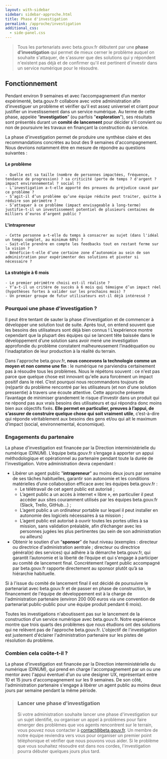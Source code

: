 ```yaml
---
layout: with-sidebar
sidebar: sidebar-approche.html
title: Phase d'investigation
permalink: /approche/investigation
additional_css:
  - side-panel.css
---
```


> Tous les partenariats avec beta.gouv.fr débutent par une **phase d'investigation** qui permet de mieux cerner le problème auquel on souhaite s'attaquer, de s'assurer que des solutions qui y répondent n'existent pas déjà et de confirmer qu'il est pertinent d'investir dans un service numérique pour le résoudre.

## Fonctionnement

Pendant environ 9 semaines et avec l’accompagnement d’un mentor expérimenté, beta.gouv.fr collabore avec votre administration afin d’investiguer un problème et vérifier qu’il est assez universel et criant pour justifier un investissement dans un service numérique. Au terme de cette phase, appelée “**investigation**” (ou parfois "**exploration**"), ses résultats sont présentés durant un **comité de lancement** pour décider s’il convient ou non de poursuivre les travaux en finançant la construction du service.

La phase d'investigation permet de produire une synthèse claire et des recommandations concrètes au bout des 9 semaines d'accompagnement. Nous devrions notamment être en mesure de répondre au questions suivantes : 

#### Le problème
```- Le problème est-il bien qualifié ? 
- Quelle est sa taille (nombre de personnes impactées, fréquence, tendance de progression) ? sa criticité (perte de temps ? d'argent ? impact environnemental ? social ?) 
- L’investigation a-t-elle apporté des preuves du préjudice causé par ce problème ? 
- S’agit-il d’un problème qu’une équipe réduite peut traiter, quitte à réduire son périmètre ? 
- S’attaquer à ce problème (impact envisageable à long-terme) justifie-t-il un investissement potentiel de plusieurs centaines de milliers d’euros d’argent public ?
```

#### L'intrapreneur
```- L’administration a-t-elle identifiée une personne au profil d’intrapreneur ? 
- Cette personne a-t-elle du temps à consacrer au sujet (dans l'idéal un temps complet, au minimum 60%) ? 
- Sait-elle prendre en compte les feedbacks tout en restant ferme sur la vision ? 
- Bénéficie-t-elle d’une certaine zone d’autonomie au sein de son administration pour expérimenter des solutions et pivoter si nécessaire ?
```

#### La stratégie à 6 mois
```- L’équipe a-t-elle une stratégie qui lui permettra, dans 6 mois, de raconter les premiers usages et les premiers succès réels ? 
- Le premier périmètre choisi est-il réaliste ? 
- Y’a-t-il un critère de succès à 6 mois qui témoigne d’un impact réel (hypothèses fortes à valider sur les prochains mois) ? 
- Un premier groupe de futur utilisateurs est-il déjà intéressé ?
```

### Pourquoi une phase d'investigation ?

Il peut être tentant de sauter la phase d’investigation et de commencer à développer une solution tout de suite. Après tout, on entend souvent que les besoins des utilisateurs sont déjà bien connus ! L’expérience montre cependant que la plupart des équipes qui se lancent tête baissée dans le développement d’une solution sans avoir mené une investigation approfondie du problème constatent malheureusement l’inadéquation ou l’inadaptation de leur production à la réalité du terrain. 

Dans l'approche beta.gouv.fr, **nous concevons la technologie comme un moyen et non comme une fin** : le numérique ne parviendra certainement pas à résoudre tous les problèmes. Nous le répétons souvent : ce n'est pas parce que quelque chose est innovant qu'elle aura forcément un impact positif dans le réel. C’est pourquoi nous recommandons toujours de (re)partir du problème rencontré par les utilisateurs (et non d'une solution pressentie) à travers une écoute attentive. Cette approche présente l’avantage de minimiser grandement le risque d’investir dans un produit qui ne répond pas aux vrais besoins des utilisateurs et qui répondra donc moins bien aux objectifs fixés. **Elle permet en particulier, preuves à l’appui, de s’assurer de construire quelque chose qui soit vraiment utile**, c’est-à-dire qui réponde véritablement aux besoins des gens et/ou qui ait le maximum d’impact (social, environnemental, économique).

### Engagements du partenaire 

La phase d'investigation est financée par la Direction interministérielle du numérique (DINUM). L’équipe beta.gouv.fr s’engage à apporter un appui méthodologique et opérationnel au partenaire pendant toute la durée de l'investigation.  Votre administration devra cependant : 
- Libérer un agent public "**intrapreneur**" au moins deux jours par semaine de ses tâches habituelles, garantir son autonomie et les conditions matérielles d’une collaboration efficace avec les équipes beta.gouv.fr : 
    - Le télétravail de cet agent public est autorisé ;
    - L’agent public a un accès à internet « libre », en particulier il peut accéder aux sites couramment utilisés par les équipes beta.gouv.fr (Slack, Trello, GitHub…) ;
    - L’agent public a un ordinateur portable sur lequel il peut installer en autonomie des logiciels nécessaires à sa mission ;
    - L’agent public est autorisé à ouvrir toutes les portes utiles à sa mission, sans validation préalable, afin d’échanger avec les personnes jugées les plus pertinentes (au sein de son administration ou ailleurs) 
- Obtenir le soutien d'un “**sponsor**” de haut niveau (exemples : directeur ou directrice d'administration aentrale ; directeur ou directrice général(e) des services) qui adhère à la démarche beta.gouv.fr, qui garantit l’autonomie et la liberté de l’équipe et qui s'engage à participer au comité de lancement final. Concrètement l’agent public accompagné par beta.gouv.fr rapporte directement au sponsor plutôt qu’à sa hiérarchie habituelle.

Si à l'issue du comité de lancement final il est décidé de poursuivre le partenariat avec beta.gouv.fr et de passer en phase de construction, le financement de l'équipe de développement est à la charge de l'administration partenaire (environ 200 000 euros via une convention de partenariat public-public pour une équipe produit pendant 6 mois). 

Toutes les investigations n'aboutissent pas sur le lancement de la construction d'un service numérique avec beta.gouv.fr. Notre expérience montre que trois quarts des problèmes que nous étudions ont des solutions qui ne relèvent pas de l'approche beta.gouv.fr. L'objectif de l'investigation est justement d'éclairer l'administration partenaire sur les pistes de résolution du problème. 

### Combien cela coûte-t-il ?

La phase d'investigation est financée par la Direction interministérielle du numérique (DINUM), qui prend en charge l'accompagnement par un ou une mentor avec l'appui éventuel d'un ou une designer UX, représentant entre 10 et 15 jours d'accompagnement sur les 9 semaines. De son côté, l'administration partenaire s'engage à libérer un agent public au moins deux jours par semaine pendant la même période. 

> ### Lancer une phase d'investigation
> Si votre administration souhaite lancer une phase d'investigation sur un sujet identifié, ou organiser un appel à problèmes pour faire émerger des problèmes que vos agents rencontrent sur le terrain, vous pouvez nous contacter à [contact@beta.gouv.fr](contact@beta.gouv.fr). Un membre de notre équipe reviendra vers vous pour organiser un premier point téléphonique et vérifier que nous pouvons vous aider. Si le problème que vous souhaitez résoudre est dans nos cordes, l'investigation pourra débuter quelques jours plus tard.
